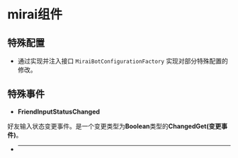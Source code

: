 # mirai组件


## 特殊配置

- 通过实现并注入接口 `MiraiBotConfigurationFactory` 实现对部分特殊配置的修改。




## 特殊事件

- **FriendInputStatusChanged**

好友输入状态变更事件。是一个变更类型为**Boolean**类型的**ChangedGet(变更事件)**。


- ****